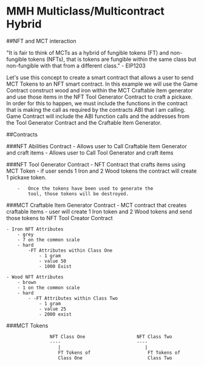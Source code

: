 # MMH Multiclass/Multicontract Hybrid

##NFT and MCT interaction 

"It is fair to think of MCTs as a hybrid of fungible tokens (FT) and non-fungible tokens (NFTs), that is tokens are 
fungible within the same class but non-fungible with that from a different class." - EIP1203 

Let's use this concept to create a smart contract that allows a user to send MCT Tokens to an NFT smart contract. In 
this example we will use the Game Contract construct wood and iron within the MCT Craftable item generator and use 
those items in the NFT Tool Generator Contract to craft a pickaxe. In order for this to happen, we must include the 
functions in the contract that is making the call as required by the contracts ABI that I am calling.  Game Contract 
will include the ABI function calls and the addresses from the Tool Generator Contract and the Craftable Item Generator.

##Contracts

###NFT Abilities Contract
	- Allows user to Call Craftable Item Generator and craft items
	- Allows user to Call Tool Generator and craft items
	
	
###NFT Tool Generator Contract
	- NFT Contract that crafts items using MCT Token
		- 	if user sends 1 Iron and 2 Wood tokens
			the contract will create 1 pickaxe token.
		
		- 	Once the tokens have been used to generate the
			tool, those tokens will be destroyed.
		
		
###MCT Craftable Item Generator Contract
	- MCT contract that creates craftable items
		-	user will create 1 Iron token and 2 Wood tokens
			and send those tokens to NFT Tool Creator Contract

	- Iron NFT Attributes
		- grey
		- 7 on the common scale
		- hard
			-FT Attributes within Class One
				- 1 gram
				- value 50
				- 1000 Exist
	
	- Wood NFT Attributes
		- brown
		- 1 on the common scale
		- hard
			- -FT Attributes within Class Two
				- 1 gram
				- value 25
				- 2000 exist


###MCT Tokens


					NFT Class One					NFT Class Two
					----							----
					   |							   |
					   FT Tokens of 					FT Tokens of
					   Class One						Class Two
					   
					   

					   












